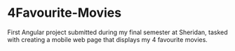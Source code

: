 # 4Favourite-Movies
 First Angular project submitted during my final semester at Sheridan, tasked with creating a mobile web page that displays my 4 favourite movies.
